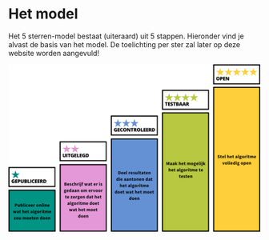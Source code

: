 # Het model

Het 5 sterren-model bestaat (uiteraard) uit 5 stappen. Hieronder vind je alvast de basis van het model. De toelichting per ster zal later op deze website worden aangevuld!

![Het 5 sterren-model is gevisualiseerd als 5 oplopende tredes. De tredes zijn: gepubliceerd, uitgelegd, gecontroleerd, testbaar en open.](./img/5sterren-model.svg "Het 5 sterren-model")
